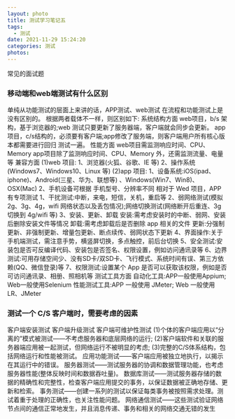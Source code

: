 ```yaml
---
layout: photo
title: 测试学习笔记五
tags:
  - 测试
date: 2021-11-29 15:24:20
categories: 测试
photos:
---
```

常见的面试题
<!--more-->
### 移动端和web端测试有什么区别
单纯从功能测试的层面上来讲的话，APP测试、web测试 在流程和功能测试上是没有区别的。 根据两者载体不一样，则区别如下:
系统结构方面
web项目，b/s 架构，基于浏览器的;web 测试只要更新了服务器端，客户端就会同步会更新。
app项目，c/s结构的，必须要有客户端;app修改了服务端，则客户端用户所有核心版本都需要进行回归 测试一遍。
性能方面
web项目需监测响应时间、CPU、Memory
app项目除了监测响应时间、CPU、Memory 外，还需监测流量、电量等
兼容方面
(1)web 项目:
1、浏览器(火狐、谷歌、IE 等)
2、操作系统(Windows7、Windows10、Linux 等) 
(2)app 项目:
1、设备系统:iOS(ipad、iphone)、Android(三星、华为、联想等) 、Windows(Win7、Win8)、 OSX(Mac) 
2、手机设备可根据 手机型号、分辨率不同
相对于 Wed 项目，APP 有专项测试
1、干扰测试:中断，来电，短信，关机，重启等
2、弱网络测试(模拟 2g、3g、4g，wifi 网络状态以及丢包情况);网络切换测试(网络断开后重连、3g 切换到 4g/wifi 等)
3、安装、更新、卸载
安装:需考虑安装时的中断、弱网、安装后删除安装文件等情况 
卸载:需考虑卸载后是否删除 app 相关的文件 
更新:分强制更新、非强制更新、增量包更新、断点续传、弱网状态下更新
4、界面操作:关于手机端测试，需注意手势，横竖屏切换，多点触控，前后台切换
5、安全测试:安装包是否可反编译代码、安装包是否签名、权限设置，例如访问通讯录等
6、边界测试:可用存储空间少、没有SD卡/双SD卡、飞行模式、系统时间有误、第三方依赖(QQ、微信登录)等
7、权限测试:设置某个 App 是否可以获取该权限，例如是否可访问通讯录、相册、照相机等
测试工具方面
自动化工具:APP一般使用Appium; Web一般使用Selenium
性能测试工具:APP 一般使用 JMeter; Web 一般使用 LR、JMeter

### 测试一个 C/S 客户端时，需要考虑的因素
客户端安装测试
  客户端升级测试
  客户端可维护性测试
(1)个体的客户端应用以“分离的”模式被测试——不考虑服务器和底层网络的运行; 
(2)客户端软件和关联的服务器端应用被一起测试，但网络运行不被明显的考虑; 
(3)完整的C/S体系结构，包括网络运行和性能被测试。
应用功能测试——客户端应用被独立地执行，以揭示在其运行中的错误。 
服务器测试——测试服务器的协调和数据管理功能，也考虑服务器性能(整体反映时间和数据吞吐量)。 
数据库测试——测试服务器存储的数据的精确性和完整性，检查客户端应用提交的事务，以保证数据被正确地存储、更新和检索。 
事务测试——创建一系列的测试以保证每类事务被按照需求处理。测试着重于处理的正确性，也关注性能问题。 
网络通信测试——这些测试验证网络节点间的通信正常地发生，并且消息传递、事务和相关的网络交通无错的发生

